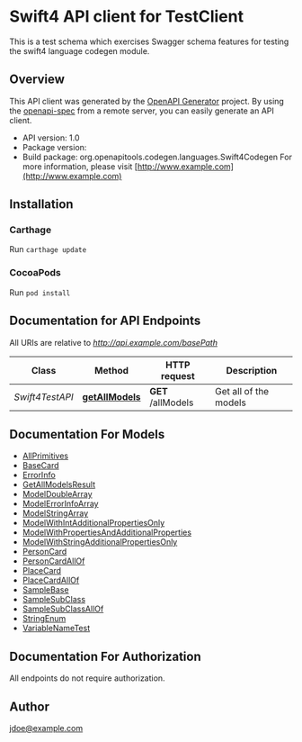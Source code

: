 # Swift4 API client for TestClient

This is a test schema which exercises Swagger schema features for testing the swift4 language codegen module.

## Overview
This API client was generated by the [OpenAPI Generator](https://openapi-generator.tech) project.  By using the [openapi-spec](https://github.com/OAI/OpenAPI-Specification) from a remote server, you can easily generate an API client.

- API version: 1.0
- Package version: 
- Build package: org.openapitools.codegen.languages.Swift4Codegen
For more information, please visit [http://www.example.com](http://www.example.com)

## Installation

### Carthage

Run `carthage update`

### CocoaPods

Run `pod install`

## Documentation for API Endpoints

All URIs are relative to *http://api.example.com/basePath*

Class | Method | HTTP request | Description
------------ | ------------- | ------------- | -------------
*Swift4TestAPI* | [**getAllModels**](docs/Swift4TestAPI.md#getallmodels) | **GET** /allModels | Get all of the models


## Documentation For Models

 - [AllPrimitives](docs/AllPrimitives.md)
 - [BaseCard](docs/BaseCard.md)
 - [ErrorInfo](docs/ErrorInfo.md)
 - [GetAllModelsResult](docs/GetAllModelsResult.md)
 - [ModelDoubleArray](docs/ModelDoubleArray.md)
 - [ModelErrorInfoArray](docs/ModelErrorInfoArray.md)
 - [ModelStringArray](docs/ModelStringArray.md)
 - [ModelWithIntAdditionalPropertiesOnly](docs/ModelWithIntAdditionalPropertiesOnly.md)
 - [ModelWithPropertiesAndAdditionalProperties](docs/ModelWithPropertiesAndAdditionalProperties.md)
 - [ModelWithStringAdditionalPropertiesOnly](docs/ModelWithStringAdditionalPropertiesOnly.md)
 - [PersonCard](docs/PersonCard.md)
 - [PersonCardAllOf](docs/PersonCardAllOf.md)
 - [PlaceCard](docs/PlaceCard.md)
 - [PlaceCardAllOf](docs/PlaceCardAllOf.md)
 - [SampleBase](docs/SampleBase.md)
 - [SampleSubClass](docs/SampleSubClass.md)
 - [SampleSubClassAllOf](docs/SampleSubClassAllOf.md)
 - [StringEnum](docs/StringEnum.md)
 - [VariableNameTest](docs/VariableNameTest.md)


## Documentation For Authorization

 All endpoints do not require authorization.


## Author

jdoe@example.com

